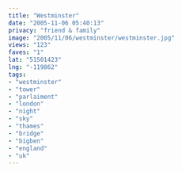 ```yaml
---
title: "Westminster"
date: "2005-11-06 05:40:13"
privacy: "friend & family"
image: "2005/11/06/westminster/westminster.jpg"
views: "123"
faves: "1"
lat: "51501423"
lng: "-119862"
tags:
- "westminster"
- "tower"
- "parlaiment"
- "london"
- "night"
- "sky"
- "thames"
- "bridge"
- "bigben"
- "england"
- "uk"
---
```


